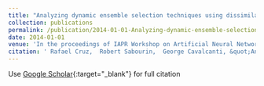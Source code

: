 ```yaml
---
title: "Analyzing dynamic ensemble selection techniques using dissimilarity analysis"
collection: publications
permalink: /publication/2014-01-01-Analyzing-dynamic-ensemble-selection-techniques-using-dissimilarity-analysis
date: 2014-01-01
venue: 'In the proceedings of IAPR Workshop on Artificial Neural Networks in Pattern Recognition'
citation: ' Rafael Cruz,  Robert Sabourin,  George Cavalcanti, &quot;Analyzing dynamic ensemble selection techniques using dissimilarity analysis.&quot; In the proceedings of IAPR Workshop on Artificial Neural Networks in Pattern Recognition, 2014.'
---
```

Use [Google Scholar](https://scholar.google.com/scholar?q=Analyzing+dynamic+ensemble+selection+techniques+using+dissimilarity+analysis){:target="_blank"} for full citation